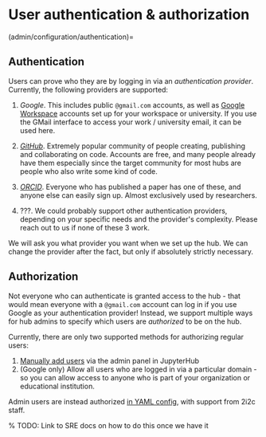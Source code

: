 # User authentication & authorization

(admin/configuration/authentication)=
## Authentication

Users can prove who they are by logging in via an *authentication provider*. Currently, the following providers are supported:

1. *Google*. This includes public `@gmail.com` accounts, as well as [Google Workspace](https://workspace.google.com/) accounts set up for your workspace or university. If you use the GMail interface to access your work / university email, it can be used here.

2. [*GitHub*](https://github.com/). Extremely popular community of people creating, publishing and collaborating on code. Accounts are free, and many people already have them especially since the target community for most hubs are people who also write some kind of code.

3. [*ORCID*](https://orcid.org/). Everyone who has published a paper has one of these, and anyone else can easily sign up. Almost exclusively used by researchers.

4. ???. We could probably support other authentication providers, depending on your specific needs and the provider's complexity. Please reach out to us if none of these 3 work.

We will ask you what provider you want when we set up the hub. We can change the provider after the fact, but only if absolutely strictly necessary.

## Authorization

Not everyone who can authenticate is granted access to the hub - that would mean
everyone with a `@gmail.com` account can log in if you use Google as your
authentication provider! Instead, we support multiple ways for hub admins to
specify which users are *authorized* to be on the hub.

Currently, there are only two supported methods for authorizing regular users:

1. [Manually add users](../howto/manage-users.md) via the admin panel in JupyterHub
2. (Google only) Allow all users who are logged in via a particular domain - so
   you can allow access to anyone who is part of your organization or
   educational institution.

Admin users are instead authorized [in YAML config](https://github.com/2i2c-org/pilot-hubs/blob/master/hubs.yaml),
with support from 2i2c staff.

% TODO: Link to SRE docs on how to do this once we have it
